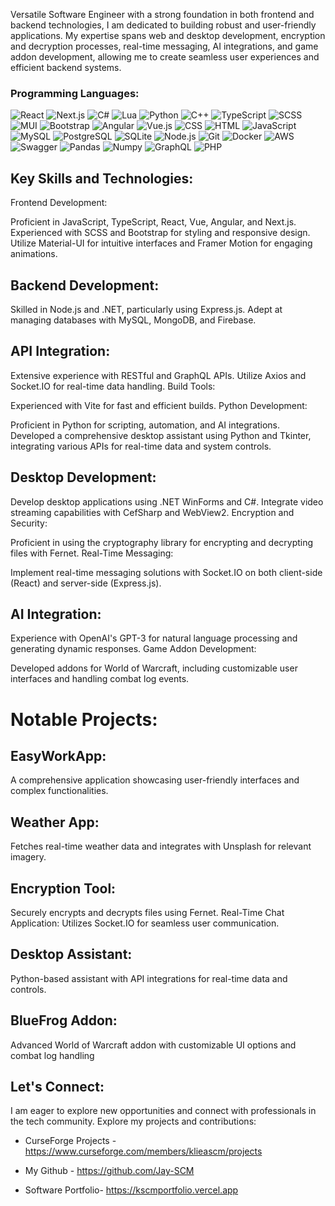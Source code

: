 Versatile Software Engineer with a strong foundation in both frontend and backend technologies, I am dedicated to building robust and user-friendly applications. My expertise spans web and desktop development, encryption and decryption processes, real-time messaging, AI integrations, and game addon development, allowing me to create seamless user experiences and efficient backend systems.

### Programming Languages:
![React](https://img.shields.io/badge/React-20232A?style=for-the-badge&logo=react&logoColor=61DAFB)
![Next.js](https://img.shields.io/badge/Next.js-black?style=for-the-badge&logo=next.js&logoColor=white)
![C#](https://img.shields.io/badge/C%23-239120?style=for-the-badge&logo=c-sharp&logoColor=white)
![Lua](https://img.shields.io/badge/Lua-2C2D72?style=for-the-badge&logo=lua&logoColor=white)
![Python](https://img.shields.io/badge/Python-3776AB?style=for-the-badge&logo=python&logoColor=white)
![C++](https://img.shields.io/badge/C++-00599C?style=for-the-badge&logo=c%2B%2B&logoColor=white)
![TypeScript](https://img.shields.io/badge/TypeScript-007ACC?style=for-the-badge&logo=typescript&logoColor=white)
![SCSS](https://img.shields.io/badge/SCSS-CC6699?style=for-the-badge&logo=sass&logoColor=white)
![MUI](https://img.shields.io/badge/MUI-007FFF?style=for-the-badge&logo=mui&logoColor=white)
![Bootstrap](https://img.shields.io/badge/Bootstrap-7952B3?style=for-the-badge&logo=bootstrap&logoColor=white)
![Angular](https://img.shields.io/badge/Angular-DD0031?style=for-the-badge&logo=angular&logoColor=white)
![Vue.js](https://img.shields.io/badge/Vue.js-35495E?style=for-the-badge&logo=vue.js&logoColor=4FC08D)
![CSS](https://img.shields.io/badge/CSS-1572B6?style=for-the-badge&logo=css3&logoColor=white)
![HTML](https://img.shields.io/badge/HTML-E34F26?style=for-the-badge&logo=html5&logoColor=white)
![JavaScript](https://img.shields.io/badge/JavaScript-F7DF1E?style=for-the-badge&logo=javascript&logoColor=black)
![MySQL](https://img.shields.io/badge/MySQL-00000F?style=for-the-badge&logo=mysql&logoColor=white)
![PostgreSQL](https://img.shields.io/badge/PostgreSQL-316192?style=for-the-badge&logo=postgresql&logoColor=white)
![SQLite](https://img.shields.io/badge/SQLite-07405E?style=for-the-badge&logo=sqlite&logoColor=white)
![Node.js](https://img.shields.io/badge/Node.js-43853D?style=for-the-badge&logo=node.js&logoColor=white)
![Git](https://img.shields.io/badge/Git-F05032?style=for-the-badge&logo=git&logoColor=white)
![Docker](https://img.shields.io/badge/Docker-2496ED?style=for-the-badge&logo=docker&logoColor=white)
![AWS](https://img.shields.io/badge/AWS-232F3E?style=for-the-badge&logo=amazonaws&logoColor=white)
![Swagger](https://img.shields.io/badge/Swagger-85EA2D?style=for-the-badge&logo=swagger&logoColor=white)
![Pandas](https://img.shields.io/badge/Pandas-150458?style=for-the-badge&logo=pandas&logoColor=white)
![Numpy](https://img.shields.io/badge/Numpy-013243?style=for-the-badge&logo=numpy&logoColor=white)
![GraphQL](https://img.shields.io/badge/GraphQL-E10098?style=for-the-badge&logo=graphql&logoColor=white)
![PHP](https://img.shields.io/badge/PHP-777BB4?style=for-the-badge&logo=php&logoColor=white)

## Key Skills and Technologies:
Frontend Development:

Proficient in JavaScript, TypeScript, React, Vue, Angular, and Next.js.
Experienced with SCSS and Bootstrap for styling and responsive design.
Utilize Material-UI for intuitive interfaces and Framer Motion for engaging animations.

## Backend Development:

Skilled in Node.js and .NET, particularly using Express.js.
Adept at managing databases with MySQL, MongoDB, and Firebase.

## API Integration:

Extensive experience with RESTful and GraphQL APIs.
Utilize Axios and Socket.IO for real-time data handling.
Build Tools:

Experienced with Vite for fast and efficient builds.
Python Development:

Proficient in Python for scripting, automation, and AI integrations.
Developed a comprehensive desktop assistant using Python and Tkinter, integrating various APIs for real-time data and system controls.

## Desktop Development:

Develop desktop applications using .NET WinForms and C#.
Integrate video streaming capabilities with CefSharp and WebView2.
Encryption and Security:

Proficient in using the cryptography library for encrypting and decrypting files with Fernet.
Real-Time Messaging:

Implement real-time messaging solutions with Socket.IO on both client-side (React) and server-side (Express.js).

## AI Integration:

Experience with OpenAI's GPT-3 for natural language processing and generating dynamic responses.
Game Addon Development:

Developed addons for World of Warcraft, including customizable user interfaces and handling combat log events.

# Notable Projects:

## EasyWorkApp:
A comprehensive application showcasing user-friendly interfaces and complex functionalities.

## Weather App:
Fetches real-time weather data and integrates with Unsplash for relevant imagery.

## Encryption Tool:
Securely encrypts and decrypts files using Fernet.
Real-Time Chat Application: Utilizes Socket.IO for seamless user communication.

## Desktop Assistant:
Python-based assistant with API integrations for real-time data and controls.

## BlueFrog Addon:
Advanced World of Warcraft addon with customizable UI options and combat log handling

## Let's Connect:

I am eager to explore new opportunities and connect with professionals in the tech community. Explore my projects and contributions:

- CurseForge Projects -https://www.curseforge.com/members/klieascm/projects

- My Github - https://github.com/Jay-SCM

- Software Portfolio- https://kscmportfolio.vercel.app

